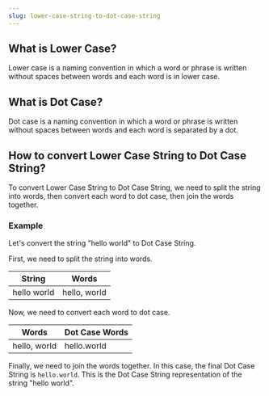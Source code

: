 ```yaml
---
slug: lower-case-string-to-dot-case-string
---
```


## What is Lower Case?

Lower case is a naming convention in which a word or phrase is written without spaces between words and each word is in lower case.

## What is Dot Case?

Dot case is a naming convention in which a word or phrase is written without spaces between words and each word is separated by a dot.

## How to convert Lower Case String to Dot Case String?

To convert Lower Case String to Dot Case String, we need to split the string into words, then convert each word to dot case, then join the words together.

### Example

Let's convert the string "hello world" to Dot Case String.

First, we need to split the string into words.

| String      | Words        |
| ----------- | ------------ |
| hello world | hello, world |

Now, we need to convert each word to dot case.

| Words        | Dot Case Words |
| ------------ | -------------- |
| hello, world | hello.world    |

Finally, we need to join the words together. In this case, the final Dot Case String is `hello.world`. This is the Dot Case String representation of the string "hello world".
